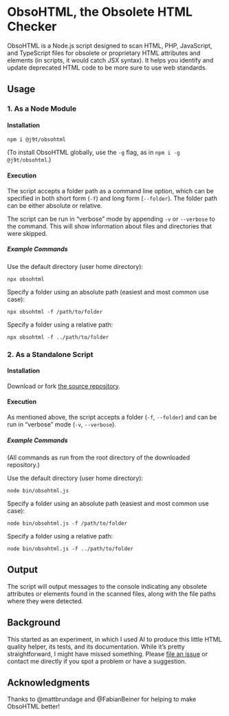 # ObsoHTML, the Obsolete HTML Checker

ObsoHTML is a Node.js script designed to scan HTML, PHP, JavaScript, and TypeScript files for obsolete or proprietary HTML attributes and elements (in scripts, it would catch JSX syntax). It helps you identify and update deprecated HTML code to be more sure to use web standards.

## Usage

### 1. As a Node Module

#### Installation

```console
npm i @j9t/obsohtml
```

(To install ObsoHTML globally, use the `-g` flag, as in `npm i -g @j9t/obsohtml`.)

#### Execution

The script accepts a folder path as a command line option, which can be specified in both short form (`-f`) and long form (`--folder`). The folder path can be either absolute or relative.

The script can be run in “verbose” mode by appending `-v` or `--verbose` to the command. This will show information about files and directories that were skipped.

##### Example Commands

Use the default directory (user home directory):

```console
npx obsohtml
```

Specify a folder using an absolute path (easiest and most common use case):

```console
npx obsohtml -f /path/to/folder
```

Specify a folder using a relative path:

```console
npx obsohtml -f ../path/to/folder
```

### 2. As a Standalone Script

#### Installation

Download or fork [the source repository](https://github.com/j9t/obsohtml).

#### Execution

As mentioned above, the script accepts a folder (`-f`, `--folder`) and can be run in “verbose” mode (`-v`, `--verbose`).

##### Example Commands

(All commands as run from the root directory of the downloaded repository.)

Use the default directory (user home directory):

```console
node bin/obsohtml.js
```

Specify a folder using an absolute path (easiest and most common use case):

```console
node bin/obsohtml.js -f /path/to/folder
```

Specify a folder using a relative path:

```console
node bin/obsohtml.js -f ../path/to/folder
```

## Output

The script will output messages to the console indicating any obsolete attributes or elements found in the scanned files, along with the file paths where they were detected.

## Background

This started as an experiment, in which I used AI to produce this little HTML quality helper, its tests, and its documentation. While it’s pretty straightforward, I might have missed something. Please [file an issue](https://github.com/j9t/obsohtml/issues) or contact me directly if you spot a problem or have a suggestion.

## Acknowledgments

Thanks to @mattbrundage and @FabianBeiner for helping to make ObsoHTML better!